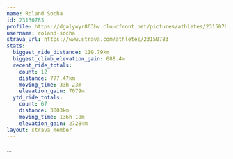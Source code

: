 ```yaml
---
name: Roland Socha
id: 23150783
profile: https://dgalywyr863hv.cloudfront.net/pictures/athletes/23150783/14745672/4/large.jpg
username: roland-socha
strava_url: https://www.strava.com/athletes/23150783
stats:
  biggest_ride_distance: 119.79km
  biggest_climb_elevation_gain: 688.4m
  recent_ride_totals:
    count: 12
    distance: 777.47km
    moving_time: 33h 23m
    elevation_gain: 7079m
  ytd_ride_totals:
    count: 67
    distance: 3003km
    moving_time: 136h 18m
    elevation_gain: 27284m
layout: strava_member
--- 
```

...
